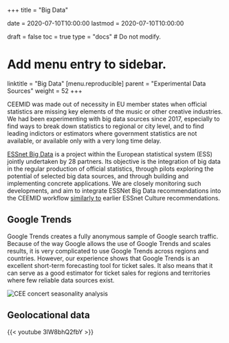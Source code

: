 +++
title = "Big Data"

date = 2020-07-10T10:00:00
lastmod = 2020-07-10T10:00:00

draft = false
toc = true
type = "docs"  # Do not modify.

# Add menu entry to sidebar.
linktitle = "Big Data"
[menu.reproducible]
  parent = "Experimental Data Sources"
  weight = 52
+++

CEEMID was made out of necessity in EU member states when official statistics are missing key elements of the music or other creative industries.  We had been experimenting with big data sources since 2017, especially to find ways to break down statistics to regional or city level, and to find leading indictors or estimators where government statistics are not available, or available only with a very long time delay. 

[ESSnet Big Data](https://webgate.ec.europa.eu/fpfis/mwikis/essnetbigdata/index.php/Main_Page) is a project within the European statistical system (ESS) jointly undertaken by 28 partners. Its objective is the integration of big data in the regular production of official statistics, through pilots exploring the potential of selected big data sources, and through building and implementing concrete applications. We are closely monitoring such developments, and aim to integrate ESSNet Big Data recommendations into the CEEMID workflow [similarly to](/publication/creating_better_2015/) earlier ESSnet Culture recommendations.


## Google Trends

Google Trends creates a fully anonymous sample of Google search traffic. Because of the way Google allows the use of Google Trends and scales results, it is very complicated to use Google Trends across regions and countries.  However, our experience shows that Google Trends is an excellent short-term forecasting tool for ticket sales.  It also means that it can serve as a good estimator for ticket sales for regions and territories where few reliable data sources exist. 

![CEE concert seasonality analysis](/img/seasonality_plot.jpg)


## Geolocational data

{{< youtube 3lW8bhQ2fbY >}}

